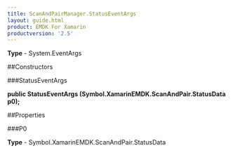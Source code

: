 ```yaml
---
title: ScanAndPairManager.StatusEventArgs
layout: guide.html
product: EMDK For Xamarin 
productversion: '2.5' 
---
```


    

**Type** - System.EventArgs

##Constructors

###StatusEventArgs

**public StatusEventArgs (Symbol.XamarinEMDK.ScanAndPair.StatusData p0);**


        

##Properties

###P0

        

**Type** - Symbol.XamarinEMDK.ScanAndPair.StatusData
